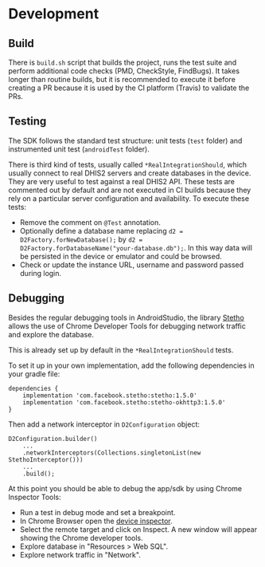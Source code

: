 # Development

<!--DHIS2-SECTION-ID:development-->

## Build

There is `build.sh` script that builds the project, runs the test suite and perform additional code checks (PMD, CheckStyle, FindBugs). It takes longer than routine builds, but it is recommended to execute it before creating a PR because it is used by the CI platform (Travis) to validate the PRs.

## Testing

The SDK follows the standard test structure: unit tests (`test` folder) and instrumented unit test (`androidTest` folder).

There is third kind of tests, usually called `*RealIntegrationShould`, which usually connect to real DHIS2 servers and create databases in the device. They are very useful to test against a real DHIS2 API. These tests are commented out by default and are not executed in CI builds because they rely on a particular server configuration and availability. To execute these tests:

- Remove the comment on `@Test` annotation.
- Optionally define a database name replacing `d2 = D2Factory.forNewDatabase();` by `d2 = D2Factory.forDatabaseName("your-database.db");`. In this way data will be persisted in the device or emulator and could be browsed.
- Check or update the instance URL, username and password passed during login.

## Debugging

Besides the regular debugging tools in AndroidStudio, the library [Stetho](http://facebook.github.io/stetho/) allows the use of Chrome Developer Tools for debugging network traffic and explore the database.

This is already set up by default in the `*RealIntegrationShould` tests.

To set it up in your own implementation, add the following dependencies in your gradle file:

```
dependencies {
    implementation 'com.facebook.stetho:stetho:1.5.0'
    implementation 'com.facebook.stetho:stetho-okhttp3:1.5.0'
}
```

Then add a network interceptor in `D2Configuration` object:

```
D2Configuration.builder()
    ...
    .networkInterceptors(Collections.singletonList(new StethoInterceptor()))
    ...
    .build();
```

At this point you should be able to debug the app/sdk by using Chrome Inspector Tools:

- Run a test in debug mode and set a breakpoint.
- In Chrome Browser open the [device inspector](chrome://inspect/devices#devices).
- Select the remote target and click on Inspect. A new window will appear showing the Chrome developer tools.
- Explore database in "Resources > Web SQL".
- Explore network traffic in "Network".
